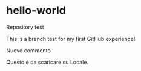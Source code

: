 # hello-world
Repository test

This is a branch test for my first GitHub experience!

Nuovo commento

Questo è da scaricare su Locale.
